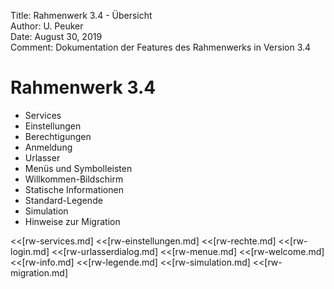 Title:   Rahmenwerk 3.4 - Übersicht  
Author:  U. Peuker  
Date:    August 30, 2019  
Comment: Dokumentation der Features des Rahmenwerks in Version 3.4

# Rahmenwerk 3.4

- Services
- Einstellungen
- Berechtigungen
- Anmeldung
- Urlasser
- Menüs und Symbolleisten
- Willkommen-Bildschirm
- Statische Informationen
- Standard-Legende
- Simulation
- Hinweise zur Migration

<<[rw-services.md]
<<[rw-einstellungen.md]
<<[rw-rechte.md]
<<[rw-login.md]
<<[rw-urlasserdialog.md]
<<[rw-menue.md]
<<[rw-welcome.md]
<<[rw-info.md]
<<[rw-legende.md]
<<[rw-simulation.md]
<<[rw-migration.md]
